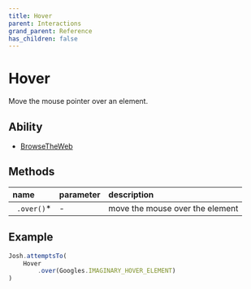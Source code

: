 ```yaml
---
title: Hover
parent: Interactions
grand_parent: Reference
has_children: false
---
```


# Hover
Move the mouse pointer over an element.
 

## Ability

- [BrowseTheWeb](../../abilities/BROWSE_THE_WEB.md)

## Methods

| name        | parameter | description                     |
| :---        | :---      | :---                            |
| ` .over()`* | -         | move the mouse over the element |

## Example

 ```typescript
 Josh.attemptsTo(
     Hover
         .over(Googles.IMAGINARY_HOVER_ELEMENT)
 )
```
